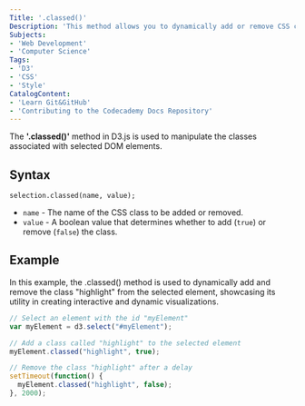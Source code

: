 ```yaml
---
Title: '.classed()'
Description: 'This method allows you to dynamically add or remove CSS classes based on certain conditions or data values.'
Subjects: 
- 'Web Development'
- 'Computer Science'
Tags: 
- 'D3'
- 'CSS'
- 'Style'
CatalogContent:
- 'Learn Git&GitHub'
- 'Contributing to the Codecademy Docs Repository'
---
```


The **'.classed()'** method in D3.js is used to manipulate the classes associated with selected DOM elements.

## Syntax

```pseudo
selection.classed(name, value);
```

- `name` - The name of the CSS class to be added or removed.
- `value` - A boolean value that determines whether to add (`true`) or remove (`false`) the class.

## Example

In this example, the .classed() method is used to dynamically add and remove the class "highlight" from the selected element, showcasing its utility in creating interactive and dynamic visualizations.

```js
// Select an element with the id "myElement"
var myElement = d3.select("#myElement");

// Add a class called "highlight" to the selected element
myElement.classed("highlight", true);

// Remove the class "highlight" after a delay
setTimeout(function() {
  myElement.classed("highlight", false);
}, 2000);
```